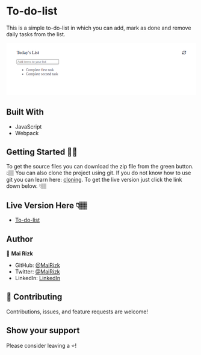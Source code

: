 # To-do-list

This is a simple to-do-list in which you can add, mark as done and remove daily tasks from the list.

![Screenshot1](/Images/readme1.png)

## Built With

- JavaScript
- Webpack

## Getting Started 💪🏽

To get the source files you can download the zip file from the green button. 👆🏽
You can also clone the project using git. If you do not know how to use git you can learn here: [cloning](https://docs.github.com/en/github/creating-cloning-and-archiving-repositories/cloning-a-repository). To get the live version just click the link down below. 👇🏽️

## Live Version Here 👇🏽️

- [To-do-list](https://mairizk.github.io/To-do-list/)

## Author

👤 **Mai Rizk**

- GitHub: [@MaiRizk](https://github.com/MaiRizk)
- Twitter: [@MaiRizk](https://twitter.com/MaiRizk16)
- LinkedIn: [LinkedIn](https://www.linkedin.com/in/mai-rizk-252722188/)

## 🤝 Contributing

Contributions, issues, and feature requests are welcome!

## Show your support

Please consider leaving a ⭐️!
